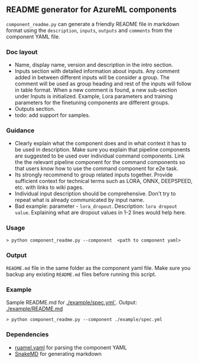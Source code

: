 ## README generator for AzureML components

`component_readme.py` can generate a friendly README file in markdown format using the `description`, `inputs`, `outputs` and `comments` from the component YAML file. 

### Doc layout
* Name, display name, version and description in the intro section.
* Inputs section with detailed information about inputs. Any comment added in between different inputs will be consider a group. The comment will be used as group heading and rest of the inputs will follow in table format. When a new comment is found, a new sub-section under Inputs is initialized. Example, Lora parameters and training parameters for the finetuning components are different groups. 
* Outputs section.
* todo: add support for samples. 

### Guidance
* Clearly explain what the component does and in what context it has to be used in description. Make sure you explain that pipeline components are suggested to be used over individual command components. Link the the relevant pipeline component for the command components so that users know how to use the command component for e2e task.
* Its strongly recommend to group related inputs together. Provide sufficient context for technical terms such as LORA, ONNX, DEEPSPEED, etc. with links to wiki pages. 
* Individual input description should be comprehensive. Don't try to repeat what is already communicated by input name. 
* Bad example: parameter - `lora_dropout`. Description: `lora dropout value`. Explaining what are dropout values in 1-2 lines would help here. 


### Usage
```
> python component_readme.py --component  <path to component yaml>
```

### Output
`README.md` file in the same folder as the component yaml file. Make sure you backup any existing `README.md` files before running this script. 

### Example
Sample README.md for [./example/spec.yml`](./example/spec.yml). Output: [./example/README.md](./example/README.md)
```
> python component_readme.py --component ./example/spec.yml
```

### Dependencies
* [ruamel.yaml](https://pypi.org/project/ruamel.yaml/) for parsing the component YAML
* [SnakeMD](https://pypi.org/project/SnakeMD/) for generating markdown


